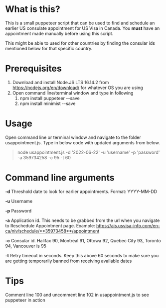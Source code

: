 # What is this?
This is a small puppeteer script that can be used to find and schedule an earlier US consulate appointment for US Visa in Canada. You **must** have an appointment made manually before using this script.

This might be able to used for other countries by finding the consular ids mentioned below for that specific country.

# Prerequisites
1. Download and install Node.JS LTS 16.14.2 from https://nodejs.org/en/download/ for whatever OS you are using
2. Open command line/terminal window and type in following
    1. npm install puppeteer --save
    2. npm install minimist --save

# Usage
Open command line or terminal window and navigate to the folder usappointment.js. Type in below code with updated arguments from below.

>node usappointment.js -d '2022-06-22' -u 'username' -p 'password' -a 359734258 -c 95 -t 60

# Command line arguments
**-d** Threshold date to look for earlier appointments. Format: YYYY-MM-DD

**-u** Username

**-p** Password

**-a** Application id. This needs to be grabbed from the url when you navigate to Reschedule Appointment page. Example: https://ais.usvisa-info.com/en-ca/niv/schedule/**35973458**/appointment

**-c** Consular id. Halifax 90, Montreal 91, Ottowa 92, Quebec City 93, Toronto 94, Vancouver is 95

**-t** Retry timeout in seconds. Keep this above 60 seconds to make sure you are getting temporarily banned from receiving available dates

# Tips
Comment line 100 and uncomment line 102 in usappointment.js to see puppeteer in action
